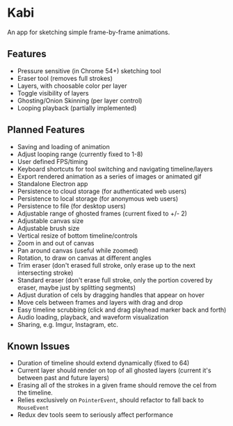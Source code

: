 # Kabi

An app for sketching simple frame-by-frame animations.

## Features

- Pressure sensitive (in Chrome 54+) sketching tool
- Eraser tool (removes full strokes)
- Layers, with choosable color per layer
- Toggle visibility of layers
- Ghosting/Onion Skinning (per layer control)
- Looping playback (partially implemented)

## Planned Features

- Saving and loading of animation
- Adjust looping range (currently fixed to 1-8)
- User defined FPS/timing
- Keyboard shortcuts for tool switching and navigating timeline/layers
- Export rendered animation as a series of images or animated gif
- Standalone Electron app
- Persistence to cloud storage (for authenticated web users)
- Persistence to local storage (for anonymous web users)
- Persistence to file (for desktop users)
- Adjustable range of ghosted frames (current fixed to +/- 2)
- Adjustable canvas size
- Adjustable brush size
- Vertical resize of bottom timeline/controls
- Zoom in and out of canvas
- Pan around canvas (useful while zoomed)
- Rotation, to draw on canvas at different angles
- Trim eraser (don't erased full stroke, only erase up to the next intersecting stroke)
- Standard eraser (don't erase full stroke, only the portion covered by eraser, maybe just by splitting segments)
- Adjust duration of cels by dragging handles that appear on hover
- Move cels between frames and layers with drag and drop
- Easy timeline scrubbing (click and drag playhead marker back and forth)
- Audio loading, playback, and waveform visualization
- Sharing, e.g. Imgur, Instagram, etc.

## Known Issues

- Duration of timeline should extend dynamically (fixed to 64)
- Current layer should render on top of all ghosted layers (current it's between past and future layers)
- Erasing all of the strokes in a given frame should remove the cel from the timeline.
- Relies exclusively on `PointerEvent`, should refactor to fall back to `MouseEvent`
- Redux dev tools seem to seriously affect performance
